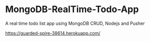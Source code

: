 # MongoDB-RealTime-Todo-App
A real time todo list app using MongoDB CRUD, Nodejs and Pusher

https://guarded-spire-38614.herokuapp.com/

